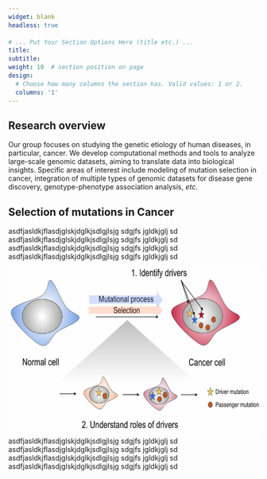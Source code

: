 ```yaml
---
widget: blank
headless: true

# ... Put Your Section Options Here (title etc.) ...
title:
subtitle:
weight: 10  # section position on page
design:
  # Choose how many columns the section has. Valid values: 1 or 2.
  columns: '1'
---
```


## Research overview
Our group focuses on studying the genetic etiology of human diseases, in particular, cancer.  We develop computational methods and tools to analyze large-scale genomic datasets, aiming to translate data into biological insights. Specific areas of interest include modeling of mutation selection in cancer,  integration of multiple types of genomic datasets for disease gene discovery, genotype-phenotype association analysis, *etc*. 

## Selection of mutations in Cancer
asdfjasldkjflasdjglskjdglkjsdlgjlsjg sdgjfs jgldkjglj sd
asdfjasldkjflasdjglskjdglkjsdlgjlsjg sdgjfs jgldkjglj sd
asdfjasldkjflasdjglskjdglkjsdlgjlsjg sdgjfs jgldkjglj sd
asdfjasldkjflasdjglskjdglkjsdlgjlsjg sdgjfs jgldkjglj sd

<img align="right" width="600" height="340" caption="temp" src="cancer_selection.jpg">
asdfjasldkjflasdjglskjdglkjsdlgjlsjg sdgjfs jgldkjglj sd
asdfjasldkjflasdjglskjdglkjsdlgjlsjg sdgjfs jgldkjglj sd
asdfjasldkjflasdjglskjdglkjsdlgjlsjg sdgjfs jgldkjglj sd
asdfjasldkjflasdjglskjdglkjsdlgjlsjg sdgjfs jgldkjglj sd